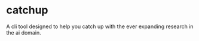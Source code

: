 # catchup
A cli tool designed to help you catch up with the ever expanding research in the ai domain.
